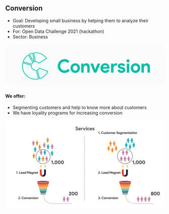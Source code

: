 ## Conversion
* Goal: Developing small business by helping them to analyze their customers  
* For: Open Data Challenge 2021 (hackathon) 
* Sector: Business 

<img src="assets/images/conversion_logo.png"> 

#### We offer: 
* Segmenting customers and help to know more about customers 
* We have loyality programs for increasing conversion 

<img src="assets/images/we_are.png"> 
